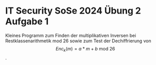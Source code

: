 # IT Security SoSe 2024 Übung 2 Aufgabe 1

Kleines Programm zum Finden der multiplikativen Inversen bei Restklassenarithmetik mod 26 sowie zum Test der Dechiffrierung von $$Enc_k(m)=a*m+b\ \mathrm{mod}\ 26$$.
